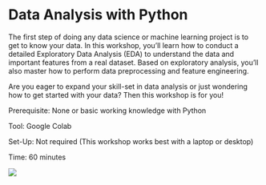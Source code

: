 # Data Analysis with Python

The first step of doing any data science or machine learning project is to get to know your data. In this workshop, you’ll learn how to conduct a detailed Exploratory Data Analysis (EDA) to understand the data and important features from a real dataset. Based on exploratory analysis, you’ll also master how to perform data preprocessing and feature engineering.

Are you eager to expand your skill-set in data analysis or just wondering how to get started with your data? Then this workshop is for you!

Prerequisite: None or basic working knowledge with Python 

Tool: Google Colab

Set-Up: Not required (This workshop works best with a laptop or desktop)

Time: 60 minutes

[![](https://img.shields.io/badge/Notebook-Run_in_Colab-EE4C2C?logo=PyTorch)](https://colab.research.google.com/drive/1UFVFtR5qGkCHapoQbxBkQy5obrCmSPl5?usp=sharing)
